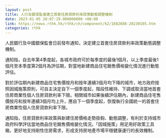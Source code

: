```yaml
---
layout: post
title: 人行及銀保監會建立首套住房貸款利率政策動態調整機制
date: 2023-01-05 20:07:29.000000000 +08:00
link: https://news.rthk.hk/rthk/ch/component/k2/1682688-20230105.htm
categories: rthk
---
```


人民銀行及中國銀保監會日前發布通知，決定建立首套住房貸款利率政策動態調整機制。

通知指，自去年第4季度起，各城市政府可於每季度的最後1個月，以上季度最後1個月至本季度第2個月為評估期，對當地新建商品住宅銷售價格變化情況進行動態評估。

對於評估期內新建商品住宅售價按月和按年連續3個月均下降的城市，地方政府按照因城施策原則，可自主決定自下一個季度起，階段性維持、下調或取消當地首套住房商業性個人住房貸款利率下限。相關城市如果後續評估期內，新建商品住宅售價按月和按年連續3個月均上升，應自下一個季度起，恢復執行全國統一的首套住房商業性個人住房貸款利率下限。

通知指，住房貸款利率政策與新建住房價格走勢掛鈎、動態調整，有利於支持城市政府科學評估當地商品住宅銷售價格變化情況。「因城施策」用足用好政策工具箱，更好地支持剛性住房需求，形成支持房地產市場平穩健康運行的長效機制。
